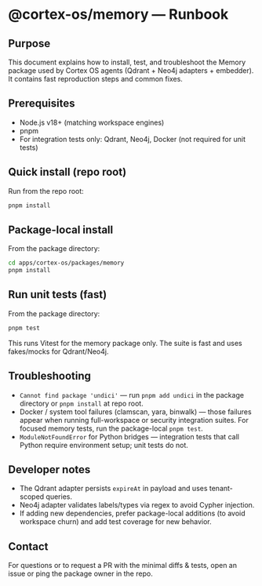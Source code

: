 # @cortex-os/memory — Runbook

## Purpose

This document explains how to install, test, and troubleshoot the Memory package used by Cortex OS agents (Qdrant + Neo4j adapters + embedder). It contains fast reproduction steps and common fixes.

## Prerequisites

- Node.js v18+ (matching workspace engines)
- pnpm
- For integration tests only: Qdrant, Neo4j, Docker (not required for unit tests)

## Quick install (repo root)

Run from the repo root:

```bash
pnpm install
```

## Package-local install

From the package directory:

```bash
cd apps/cortex-os/packages/memory
pnpm install
```

## Run unit tests (fast)

From the package directory:

```bash
pnpm test
```

This runs Vitest for the memory package only. The suite is fast and uses fakes/mocks for Qdrant/Neo4j.

## Troubleshooting

- `Cannot find package 'undici'` — run `pnpm add undici` in the package directory or `pnpm install` at repo root.
- Docker / system tool failures (clamscan, yara, binwalk) — those failures appear when running full-workspace or security integration suites. For focused memory tests, run the package-local `pnpm test`.
- `ModuleNotFoundError` for Python bridges — integration tests that call Python require environment setup; unit tests do not.

## Developer notes

- The Qdrant adapter persists `expireAt` in payload and uses tenant-scoped queries.
- Neo4j adapter validates labels/types via regex to avoid Cypher injection.
- If adding new dependencies, prefer package-local additions (to avoid workspace churn) and add test coverage for new behavior.

## Contact

For questions or to request a PR with the minimal diffs & tests, open an issue or ping the package owner in the repo.
